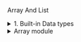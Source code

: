 Array And List

<details>
<summary>
1.  Built-in Data types
</summary>
 # int, float, list, tuple, dict, set, and range are all built-in data types in Python. Since they are built into the language, they do not require any import to use them.

1> Data Types:
. nt: Integer numbers (e.g., 5, -3, 100).
. float: Floating-point numbers (e.g., 3.14, -2.0, 0.001).
. list: Mutable ordered collection (e.g., [1, 2, 3]).
. tuple: Immutable ordered collection (e.g., (1, 2, 3)).
. dict: Key-value pairs (e.g., {"name": "Alice", "age": 30}).
. set: Unordered collection of unique elements (e.g., {1, 2, 3}).

2> Built-in Function:

range: Generates a sequence of numbers, typically used in loops (e.g., range(5) gives 0, 1, 2, 3, 4).

</details>

<details>
<summary> 
Array module
</summary>
 array,  is not a built-in data type. It is part of Python's built-in array module. To use array, you need to import the array module first:

Arrays are sequence types and behave very much like list, but arrays can have elements of limited type

</details>

